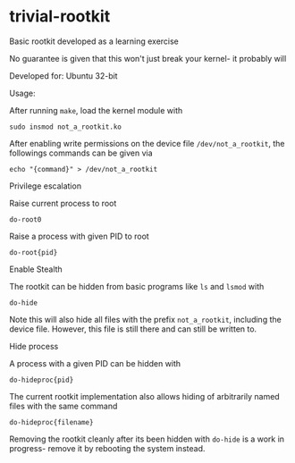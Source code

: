 # trivial-rootkit
Basic rootkit developed as a learning exercise

No guarantee is given that this won't just break your kernel- it probably will

Developed for: Ubuntu 32-bit 


Usage:


After running ```make```, load the kernel module with

```sudo insmod not_a_rootkit.ko```

After enabling write permissions on the device file ```/dev/not_a_rootkit```, the followings commands can be given via 

```echo "{command}" > /dev/not_a_rootkit```


Privilege escalation

Raise current process to root

```do-root0```

Raise a process with given PID to root

```do-root{pid}```


Enable Stealth

The rootkit can be hidden from basic programs like ```ls``` and ```lsmod``` with

```do-hide```

Note this will also hide all files with the prefix ```not_a_rootkit```, including the device file. However, this file is still there and can still be written to.


Hide process

A process with a given PID can be hidden with 

```do-hideproc{pid}```

The current rootkit implementation also allows hiding of arbitrarily named files with the same command

```do-hideproc{filename}```


Removing the rootkit cleanly after its been hidden with ```do-hide``` is a work in progress- remove it by rebooting the system instead.
